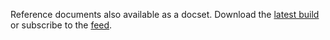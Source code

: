 Reference documents also available as a docset. Download the
[latest build](https://elv.sh/ref/docset/Elvish.tgz) or subscribe to the
[feed](dash-feed://https%3A%2F%2Felv.sh%2Fref%2Fdocset%2FElvish.xml).
